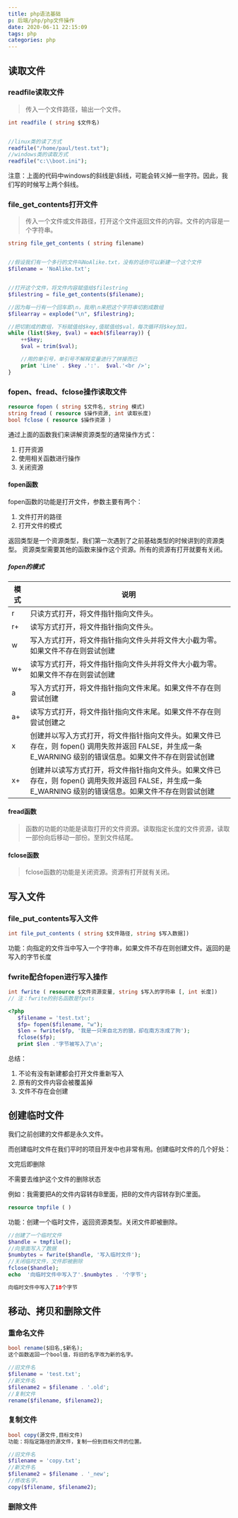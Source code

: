 ```yaml
---
title: php语法基础
p: 后端/php/php文件操作
date: 2020-06-11 22:15:09
tags: php
categories: php
---
```

## 读取文件

### readfile读取文件

> 传入一个文件路径，输出一个文件。

```php
int readfile ( string $文件名)


//linux类的读了方式
readfile("/home/paul/test.txt");
//windows类的读取方式
readfile("c:\\boot.ini");
```

注意：上面的代码中windows的斜线是\斜线，可能会转义掉一些字符。因此，我们写的时候写上两个斜线。

### file_get_contents打开文件

> 传入一个文件或文件路径，打开这个文件返回文件的内容。文件的内容是一个字符串。

```php
string file_get_contents ( string filename)


//假设我们有一个多行的文件叫NoAlike.txt，没有的话你可以新建一个这个文件
$filename = 'NoAlike.txt';


//打开这个文件，将文件内容赋值给$filestring
$filestring = file_get_contents($filename);

//因为每一行有一个回车即\n，我用\n来把这个字符串切割成数组
$filearray = explode("\n", $filestring);

//把切割成的数组，下标赋值给$key,值赋值给$val，每次循环将$key加1。
while (list($key, $val) = each($filearray)) {
    ++$key;
    $val = trim($val);

    //用的单引号，单引号不解释变量进行了拼接而已
    print 'Line' . $key .':'.  $val.'<br />';
}
```

### fopen、fread、fclose操作读取文件

```php
resource fopen ( string $文件名, string 模式)
string fread ( resource $操作资源, int 读取长度)
bool fclose ( resource $操作资源 )
```

通过上面的函数我们来讲解资源类型的通常操作方式：

1. 打开资源
2. 使用相关函数进行操作
3. 关闭资源

#### fopen函数

fopen函数的功能是打开文件，参数主要有两个：

1. 文件打开的路径
2. 打开文件的模式

返回类型是一个资源类型，我们第一次遇到了之前基础类型的时候讲到的资源类型。
资源类型需要其他的函数来操作这个资源。所有的资源有打开就要有关闭。

##### fopen的模式

|模式|说明|
|--|--|
|r|只读方式打开，将文件指针指向文件头。|
|r+|读写方式打开，将文件指针指向文件头。|
|w|写入方式打开，将文件指针指向文件头并将文件大小截为零。如果文件不存在则尝试创建|
|w+|读写方式打开，将文件指针指向文件头并将文件大小截为零。如果文件不存在则尝试创建|
|a|写入方式打开，将文件指针指向文件末尾。如果文件不存在则尝试创建|
|a+|读写方式打开，将文件指针指向文件末尾。如果文件不存在则尝试创建之|
|x|创建并以写入方式打开，将文件指针指向文件头。如果文件已存在，则 fopen() 调用失败并返回 FALSE，并生成一条 E_WARNING 级别的错误信息。如果文件不存在则尝试创建|
|x+|创建并以读写方式打开，将文件指针指向文件头。如果文件已存在，则 fopen() 调用失败并返回 FALSE，并生成一条 E_WARNING 级别的错误信息。如果文件不存在则尝试创建|

#### fread函数

>函数的功能的功能是读取打开的文件资源。读取指定长度的文件资源，读取一部份向后移动一部份。至到文件结尾。

#### fclose函数

>fclose函数的功能是关闭资源。资源有打开就有关闭。

## 写入文件

### file_put_contents写入文件

```php
int file_put_contents ( string $文件路径, string $写入数据])
```

功能：向指定的文件当中写入一个字符串，如果文件不存在则创建文件。返回的是写入的字节长度

### fwrite配合fopen进行写入操作

```php
int fwrite ( resource $文件资源变量, string $写入的字符串 [, int 长度])
// 注：fwrite的别名函数是fputs
```

```php
<?php
   $filename = 'test.txt';
   $fp= fopen($filename, "w");
   $len = fwrite($fp, '我是一只来自北方的狼，却在南方冻成了狗');
   fclose($fp);
   print $len .'字节被写入了\n';
```

总结：

1. 不论有没有新建都会打开文件重新写入
2. 原有的文件内容会被覆盖掉
3. 文件不存在会创建

## 创建临时文件

我们之前创建的文件都是永久文件。

而创建临时文件在我们平时的项目开发中也非常有用。创建临时文件的几个好处：

文完后即删除

不需要去维护这个文件的删除状态

例如：我需要把A的文件内容转存B里面，把B的文件内容转存到C里面。

```php
resource tmpfile ( )
```

功能：创建一个临时文件，返回资源类型。关闭文件即被删除。

```php
//创建了一个临时文件
$handle = tmpfile();
//向里面写入了数据
$numbytes = fwrite($handle, '写入临时文件');
//关闭临时文件，文件即被删除
fclose($handle);
echo  '向临时文件中写入了'.$numbytes . '个字节';

向临时文件中写入了18个字节
```

## 移动、拷贝和删除文件

### 重命名文件

```php
bool rename($旧名,$新名);
这个函数返回一个bool值，将旧的名字改为新的名字。
```

```php
//旧文件名
$filename = 'test.txt';
//新文件名
$filename2 = $filename . '.old';
//复制文件
rename($filename, $filename2);
```

### 复制文件

```php
bool copy(源文件,目标文件)
功能：将指定路径的源文件，复制一份到目标文件的位置。
```

```php
//旧文件名
$filename = 'copy.txt';
//新文件名
$filename2 = $filename . '_new';
//修改名字。
copy($filename, $filename2);
```

### 删除文件

